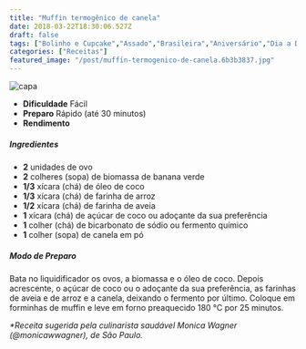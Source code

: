 ```yaml
---
title: "Muffin termogênico de canela"
date: 2018-03-22T18:30:06.527Z
draft: false
tags: ["Bolinho e Cupcake","Assado","Brasileira","Aniversário","Dia a Dia","Festas","Alimentação saudável","Bolo","doce","Sobremesa"]
categories: ["Receitas"]
featured_image: "/post/muffin-termogenico-de-canela.6b3b3837.jpg"
---
```


![capa](/post/muffin-termogenico-de-canela.6b3b3837.jpg)

*   **Dificuldade** Fácil
*   **Preparo** Rápido (até 30 minutos)
*   **Rendimento**

##### Ingredientes

*   **2** unidades de ovo
*   **2** colheres (sopa) de biomassa de banana verde
*   **1/3** xícara (chá) de óleo de coco
*   **1/3** xícara (chá) de farinha de arroz
*   **1/2** xícara (chá) de farinha de aveia
*   **1** xícara (chá) de açúcar de coco ou adoçante da sua preferência
*   **1** colher (chá) de bicarbonato de sódio ou fermento químico
*   **1** colher (sopa) de canela em pó

##### Modo de Preparo

Bata no liquidificador os ovos, a biomassa e o óleo de coco. Depois acrescente, o açúcar de coco ou o adoçante da sua preferência, as farinhas de aveia e de arroz e a canela, deixando o fermento por último. Coloque em forminhas de muffin e leve em forno preaquecido 180 °C por 25 minutos.

_*Receita sugerida pela culinarista saudável Monica Wagner (@monicawwagner), de São Paulo._
